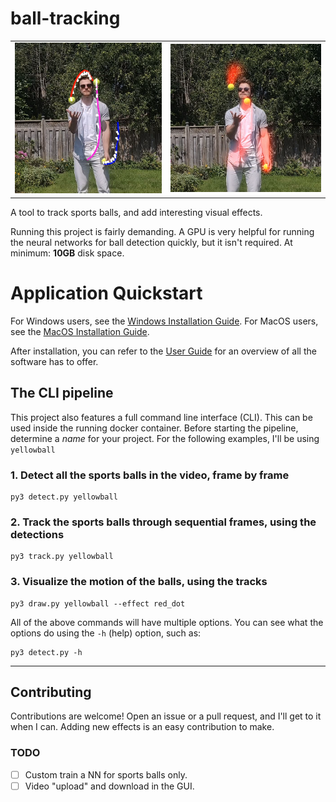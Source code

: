 # ball-tracking

|||
|---|---|
|![debug output of the pipeline](img/debug.png)|![sample contrail output](img/contrail.png)|

A tool to track sports balls, and add interesting visual effects. 

Running this project is fairly demanding.
A GPU is very helpful for running the neural networks for ball detection quickly, but it isn't required.
At minimum: **10GB** disk space.

# Application Quickstart

For Windows users, see the [Windows Installation Guide](docs/install_windows.md).
For MacOS users, see the [MacOS Installation Guide](docs/install_macos.md).

After installation, you can refer to the [User Guide](docs/user_guide.md) for an
overview of all the software has to offer.


## The CLI pipeline

This project also features a full command line interface (CLI). This can be used
inside the running docker container.
Before starting the pipeline, determine a _name_ for your project. For the following
examples, I'll be using `yellowball`

### 1. **Detect** all the sports balls in the video, frame by frame

```
py3 detect.py yellowball 
```

### 2. **Track** the sports balls through sequential frames, using the detections

```
py3 track.py yellowball 
```

###  3. **Visualize** the motion of the balls, using the tracks

```
py3 draw.py yellowball --effect red_dot
```

All of the above commands will have multiple options. You can see what the options
do using the `-h` (help) option, such as:
```
py3 detect.py -h
```

---

## Contributing

Contributions are welcome! Open an issue or a pull request, and I'll get to it when I can.
Adding new effects is an easy contribution to make.

### TODO

- [ ] Custom train a NN for sports balls only.
- [ ] Video "upload" and download in the GUI.
